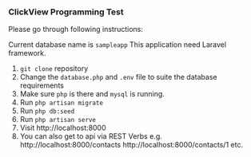 ### ClickView Programming Test

Please go through following instructions:

Current database name is `sampleapp`
This application need Laravel framework.

1. `git clone` repository
2. Change the `database.php` and `.env` file to suite the database requirements
3. Make sure `php` is there and `mysql` is running.
4. Run `php artisan migrate`
5. Run `php db:seed`
6. Run `php artisan serve`
7. Visit http://localhost:8000
8. You can also get to api via REST Verbs
    e.g. http://localhost:8000/contacts
         http://localhost:8000/contacts/1 etc.
